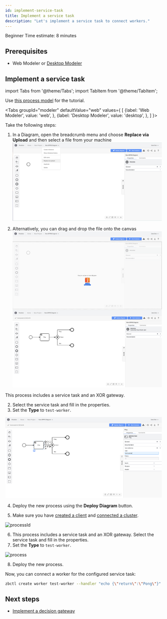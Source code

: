 ```yaml
---
id: implement-service-task
title: Implement a service task
description: "Let's implement a service task to connect workers."
---
```

<span class="badge badge--beginner">Beginner</span>
<span class="badge badge--short">Time estimate: 8 minutes</span>

## Prerequisites

- Web Modeler or [Desktop Modeler](https://camunda.com/download/modeler/)

## Implement a service task

import Tabs from '@theme/Tabs';
import TabItem from '@theme/TabItem';

Use [this process model](./bpmn/gettingstarted_quickstart_advanced.bpmn) for the tutorial.

<Tabs groupId="modeler" defaultValue="web" values={
[
{label: 'Web Modeler', value: 'web', },
{label: 'Desktop Modeler', value: 'desktop', },
]
}>

<TabItem value='web'>

Take the following steps:

1. In a Diagram, open the breadcrumb menu and choose **Replace via Upload** and then select a file from your machine
![import diagram via replace](../../components/modeler/web-modeler/img/import-diagram/web-modeler-replace-via-upload-menu-item.png)

2. Alternatively, you can drag and drop the file onto the canvas
![import diagram via drag and drop](../../components/modeler/web-modeler/img/import-diagram/web-modeler-diagram-replace-via-drag-and-drop.png)
![processId-cloud](./img/web-modeler-advanced-process-id.png)

This process includes a service task and an XOR gateway. 

2. Select the service task and fill in the properties. 
3. Set the **Type** to `test-worker`.

![process-cloud](./img/web-modeler-advanced.png)

4. Deploy the new process using the **Deploy Diagram** button.

5. Make sure you have [created a client](./setup-client-connection-credentials.md) and [connected a cluster](connect-to-your-cluster.md).

</TabItem>

<TabItem value='desktop'>

![processId](./img/zeebe-modeler-advanced-process-id.png)

6. This process includes a service task and an XOR gateway. Select the service task and fill in the properties.
7. Set the **Type** to `test-worker`.

![process](./img/zeebe-modeler-advanced.png)

8. Deploy the new process.

</TabItem>
</Tabs>

Now, you can connect a worker for the configured service task:

```bash
zbctl create worker test-worker --handler "echo {\"return\":\"Pong\"}"
```

## Next steps

- [Implement a decision gateway](implement-decision-gateway.md)